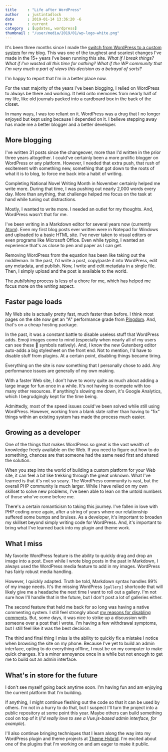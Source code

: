```yaml
---
title     : "Life after WordPress"
author    : justintadlock
date      : 2019-01-14 13:36:20 -6
era       : current
category  : [updates, wordpress]
thumbnail : "/user/media/2019/01/wp-logo-white.png"
---
```


It's been three months since I made the [switch from WordPress to a custom system](/archives/2018/10/16/switching-from-wordpress-to-a-custom-cms) for my blog.  This was one of the toughest and scariest changes I've made in the 15+ years I've been running this site.  _What if I break things?  What if I've wasted all this time for nothing?  What if the WP community that I'm very much a part of views this decision as a betrayal of sorts?_

I'm happy to report that I'm in a better place now.

For the vast majority of the years I've been blogging, I relied on WordPress to always be there and working.  It held onto memories from nearly half of my life, like old journals packed into a cardboard box in the back of the closet.

In many ways, I was too reliant on it.  WordPress was a drug that I no longer enjoyed but kept using because I depended on it.  I believe stepping away has made me a better blogger and a better developer.

## More blogging

I've written 31 posts since the changeover, more than I'd written in the prior three years altogether.  I could've certainly been a more prolific blogger on WordPress or any platform.  However, I needed that extra push, that rush of excitement with something new, something that got down to the roots of what it is to blog, to force me back into a habit of writing.

Completing National Novel Writing Month in November certainly helped me write more.  During that time, I was pushing out nearly 2,000 words every day.  More than anything, that challenge helped me focus on the task at hand while tuning out distractions.

Mostly, I wanted to write more.  I needed an outlet for my thoughts.  And, WordPress wasn't that for me.

I've been writing in a Markdown editor for several years now (currently [Atom](https://atom.io)).  Even my first blog posts ever written were in Notepad for Windows and uploaded to a basic HTML site.  I've never taken to visual editors or even programs like Microsoft Office.  Even while typing, I wanted an experience that's as close to pen and paper as I can get.

Removing WordPress from the equation has been like taking out the middleman.  In the past, I'd write a post, copy/paste it into WordPress, edit any metadata, and publish.  Now, I write and edit metadata in a single file.  Then, I simply upload and the post is available to the world.

The _publishing_ process is less of a chore for me, which has helped me focus more on the _writing_ aspect.

## Faster page loads

My Web site is actually pretty fast, much faster than before.  I think most pages on the site now get an "A" performance grade from [Pingdom](https://tools.pingdom.com).  And, that's on a cheap hosting package.

In the past, it was a constant battle to disable useless stuff that WordPress adds.  Emoji images come to mind (especially when nearly all of my users can see these 🤪 symbols natively).  And, I know the new Gutenberg editor auto-adds a big stylesheet on the front end.  Not to mention, I'd have to disable stuff from plugins.  At a certain point, disabling things became tiring.

Everything on the site is now something that I personally chose to add.  Any performance issues are generally of my own making.

With a faster Web site, I don't have to worry quite as much about adding a large image for fun once in a while.  It's not having to compete with too many other resources.  If anything's slowing me down, it's Google Analytics, which I begrudgingly kept for the time being.

Admittedly, most of the speed issues could've been solved while still using WordPress.  However, working from a blank slate rather than having to "fix" things within an existing system has made the process much easier.

## Growing as a developer

One of the things that makes WordPress so great is the vast wealth of knowledge freely available on the Web.  If you need to figure out how to do something, chances are that someone had the same need first and shared the solution.

When you step into the world of building a custom platform for your Web site, it can feel a bit like trekking through the great unknown.  What I've learned is that it's not so scary.  The WordPress community is vast, but the overall PHP community is much larger.  While I have relied on my own skillset to solve new problems, I've been able to lean on the untold numbers of those who've come before me.  

There's a certain romanticism to taking this journey.  I've fallen in love with PHP coding once again, after a string of years where our relationship suffered some bumps and bruises.  As a developer, it's important to broaden my skillset beyond simply writing code for WordPress.  And, it's important to bring what I've learned back into my plugin and theme work.

## What I miss

My favorite WordPress feature is the ability to quickly drag and drop an image into a post.  Even while I wrote blog posts in the past in Markdown, I always used the WordPress media feature to add in my images.  WordPress has fairly robust media handling.

However, I quickly adapted.  Truth be told, Markdown syntax handles 99% of my image needs.  It's the missing WordPress `[gallery]` shortcode that will likely give me a headache the next time I want to roll out a gallery.  I'm not sure how I'll handle that in the future, but I don't post a lot of galleries either.

The second feature that held me back for so long was having a native commenting system.  I still feel  strongly about [my reasons for disabling comments](/archives/2018/10/12/the-final-comments).  But, some days, it was nice to strike up a discussion with someone over a post that I wrote.  I'm having a few withdrawal symptoms, but I still feel like it was the best decision.

The third and final thing I miss is the ability to quickly fix a mistake I notice when browsing the site on my phone.  Because I've yet to build an admin interface, opting to do everything offline, I must be on my computer to make quick changes.  It's a minor annoyance once in a while but not enough to get me to build out an admin interface.

## What's in store for the future

I don't see myself going back anytime soon.  I'm having fun and am enjoying the current platform that I'm building.  

If anything, I might continue fleshing out the code so that it can be used by others.  I'm not in a hurry to do that, but I suspect I'll turn the project into a public repository at some point this year.  Maybe others can build something cool on top of it (_I'd really love to see a Vue.js-based admin interface, for example_).

I'll also continue bringing techniques that I learn along the way into my WordPress plugin and theme projects at [Theme Hybrid](https://themehybrid.com).  I'm excited about one of the plugins that I'm working on and am eager to make it public.
